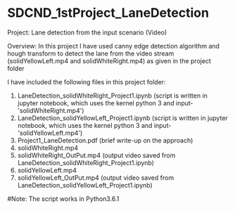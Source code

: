 # SDCND_1stProject_LaneDetection
Project: Lane detection from the input scenario (Video)

Overview: 
In this project I have used canny edge detection algorithm and hough transform to detect the lane from the video stream (solidYellowLeft.mp4 and solidWhiteRight.mp4) as given in the project folder 


I have included the following files in this project folder:

 1. LaneDetection_solidWhiteRight_Project1.ipynb (script is written in jupyter notebook, which uses the kernel python 3 and input-'solidWhiteRight.mp4')
 2. LaneDetection_solidYellowLeft_Project1.ipynb (script is written in jupyter notebook, which uses the kernel python 3 and input-'solidYellowLeft.mp4')
 3. Project1_LaneDetection.pdf (brief write-up on the approach)
 4. solidWhiteRight.mp4
 5. solidWhiteRight_OutPut.mp4 (output video saved from LaneDetection_solidWhiteRight_Project1.ipynb)
 6. solidYellowLeft.mp4
 7. solidYellowLeft_OutPut.mp4 (output video saved from LaneDetection_solidYellowLeft_Project1.ipynb)

#Note: The script works in Python3.6.1
